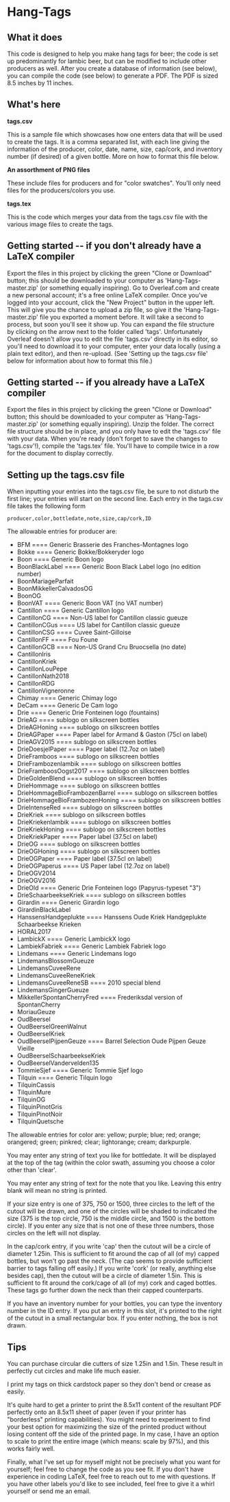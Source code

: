 # Hang-Tags

What it does
------------

This code is designed to help you make hang tags for beer; the code is set up predominantly for lambic beer, but can be modified to include other producers as well.  After you create a database of information (see below), you can compile the code (see below) to generate a PDF.  The PDF is sized 8.5 inches by 11 inches.

What's here
------------


**tags.csv**

This is a sample file which showcases how one enters data that will be used to create the tags.  It is a comma separated list, with each line giving the information of the producer, color, date, name, size, cap/cork, and inventory number (if desired) of a given bottle.  More on how to format this file below.

**An assorthment of PNG files**

These include files for producers and for "color swatches".  You'll only need files for the producers/colors you use. 
	
**tags.tex**

This is the code which merges your data from the tags.csv file with the various image files to create the tags. 
 
Getting started -- if you don't already have a LaTeX compiler
---------------------------------------------------------------

Export the files in this project by clicking the green "Clone or Download" button; this should be downloaded to your computer as 'Hang-Tags-master.zip' (or something equally inspiring).  Go to Overleaf.com and create a new personal account; it's a free online LaTeX compiler.  Once you've logged into your account, click the "New Project" button in the upper left.  This will give you the chance to upload a zip file, so give it the 'Hang-Tags-master.zip' file you exported a moment before. It will take a second to process, but soon you'll see it show up.  You can expand the file structure by clicking on the arrow next to the folder called 'tags'.  Unfortunately Overleaf doesn't allow you to edit the file 'tags.csv' directly in its editor, so you'll need to download it to your computer, enter your data locally (using a plain text editor), and then re-upload.  (See 'Setting up the tags.csv file' below for information about how to format this file.)

Getting started -- if you already have a LaTeX compiler
-------------------------------------------------------

Export the files in this project by clicking the green "Clone or Download" button; this should be downloaded to your computer as 'Hang-Tags-master.zip' (or something equally inspiring).  Unzip the folder.  The correct file structure should be in place, and you only have to edit the 'tags.csv' file with your data.  When you're ready (don't forget to save the changes to 'tags.csv'!), compile the 'tags.tex' file. You'll have to compile twice in a row for the document to display correctly.

Setting up the tags.csv file
----------------------------

When inputting your entries into the tags.csv file, be sure to not disturb the first line; your entries will start on the second line. Each entry in the tags.csv file takes the following form

    producer,color,bottledate,note,size,cap/cork,ID
    
The allowable entries for producer are: 
*	BFM					====		Generic Brasserie des Franches-Montagnes logo
*	Bokke					====		Generic Bokke/Bokkeryder logo
*	Boon					====    	Generic Boon logo
* 	BoonBlackLabel				====		Generic Boon Black Label logo (no edition number)
*	BoonMariageParfait
*	BoonMikkellerCalvadosOG		
*	BoonOG						
*	BoonVAT					====		Generic Boon VAT (no VAT number)
*	Cantillon				====		Generic Cantillon logo
*	CantillonCG				====		Non-US label for Cantillon classic gueuze
*	CantillonCGus				====		US label for Cantillon classic gueuze
*	CantillonCSG				====		Cuvee Saint-Gilloise
*	CantillonFF				====		Fou Foune
*	CantillonGCB				====		Non-US Grand Cru Bruocsella (no date)
*	CantillonIris				
*	CantillonKriek
*	CantillonLouPepe
*	CantillonNath2018
*	CantillonRDG
*	CantillonVigneronne
*	Chimay					====		Generic Chimay logo
*	DeCam					====		Generic De Cam logo
*	Drie					====		Generic Drie Fonteinen logo (fountains)
*	DrieAG					====		sublogo on silkscreen bottles
*	DrieAGHoning				====		sublogo on silkscreen bottles
*	DrieAGPaper				====		Paper label for Armand & Gaston (75cl on label)
*	DrieAGV2015				====		sublogo on silkscreen bottles
*	DrieDoesjelPaper			====		Paper label (12.7oz on label)
*	DrieFramboos				====		sublogo on silkscreen bottles
*	DrieFrambozenlambik			====		sublogo on silkscreen bottles
*	DrieFramboosOogst2017			====		sublogo on silkscreen bottles
*	DrieGoldenBlend				====		sublogo on silkscreen bottles
*	DrieHommage				====		sublogo on silkscreen bottles
*	DrieHommageBioFrambozenBarrel		====		sublogo on silkscreen bottles
*	DrieHommageBioFrambozenHoning		====		sublogo on silkscreen bottles
*	DrieIntenseRed				====		sublogo on silkscreen bottles
*	DrieKriek				====		sublogo on silkscreen bottles
*	DrieKriekenlambik			====		sublogo on silkscreen bottles
*	DrieKriekHoning				====		sublogo on silkscreen bottles
*	DrieKriekPaper				====		Paper label (37.5cl on label)
*	DrieOG					====		sublogo on silkscreen bottles
*	DrieOGHoning				====		sublogo on silkscreen bottles
*	DrieOGPaper				====		Paper label (37.5cl on label)
*	DrieOGPaperus				====		US Paper label (12.7oz on label)
*	DrieOGV2014						
*	DrieOGV2016
*	DrieOld					====		Generic Drie Fonteinen logo (Papyrus-typeset "3")
*	DrieSchaarbeekseKriek			====		sublogo on silkscreen bottles
*	Girardin				====		Generic Girardin logo
*	GirardinBlackLabel				
*	HanssensHandgeplukte			====		Hanssens Oude Kriek Handgeplukte Schaarbeekse Krieken
*	HORAL2017
*	LambickX				====		Generic LambickX logo
*	LambiekFabriek				====		Generic Lambiek Fabriek logo
*	Lindemans				====		Generic Lindemans logo
*	LindemansBlossomGueuze
*	LindemansCuveeRene
*	LindemansCuveeReneKriek
*	LindemansCuveeReneSB			====		2010 special blend
*	LindemansGingerGueuze
*	MikkellerSpontanCherryFred		====		Frederiksdal version of SpontanCherry
*	MoriauGeuze
*	OudBeersel
*	OudBeerselGreenWalnut
*	OudBeerselKriek
*	OudBeerselPijpenGeuze			====		Barrel Selection Oude Pijpen Geuze Vieille
*	OudBeerselSchaarbeekseKriek
*	OudBeerselVandervelden135
*	TommieSjef				====		Generic Tommie Sjef logo
*	Tilquin					====		Generic Tilquin logo
*	TilquinCassis
*	TilquinMure
*	TilquinOG
*	TilquinPinotGris
*	TilquinPinotNoir
*	TilquinQuetsche

The allowable entries for color are:
		yellow;
		purple;
		blue;
		red;
		orange;
		orangered;
		green;
		pinkred;
		clear;
		lightorange;
		cream;
		darkpurple.
		
You may enter any string of text you like for bottledate.  It will be displayed at the top of the tag (within the color swath, assuming you choose a color other than 'clear'.

You may enter any string of text for the note that you like.  Leaving this entry blank will mean no string is printed.

If your size entry is one of 375, 750 or 1500, three circles to the left of the cutout will be drawn, and one of the circles will be shaded to indicated the size (375 is the top circle, 750 is the middle circle, and 1500 is the bottom circle).  If you enter any size that is not one of these three numbers, those circles on the left will not display.

In the cap/cork entry, if you write 'cap' then the cutout will be a circle of diameter 1.25in.  This is sufficient to fit around the cap of all (of my) capped bottles, but won't go past the neck.  (The cap seems to provide sufficient barrier to tags falling off easily.)  If you write 'cork' (or really, anything else besides cap), then the cutout will be a circle of diameter 1.5in.  This is sufficient to fit around the cork/cage of all (of my) cork and caged bottles.  These tags go further down the neck than their capped counterparts.

If you have an inventory number for your bottles, you can type the inventory number in the ID entry.  If you put an entry in this slot, it's printed to the right of the cutout in a small rectangular box.  If you enter nothing, the box is not drawn.


Tips
----

You can purchase circular die cutters of size 1.25in and 1.5in.  These result in perfectly cut circles and make life much easier.

I print my tags on thick cardstock paper so they don't bend or crease as easily.

It's quite hard to get a printer to print the 8.5x11 content of the resultant PDF perfectly onto an 8.5x11 sheet of paper (even if your printer has "borderless" printing capabilities).  You might need to experiment to find your best option for maximizing the size of the printed product without losing content off the side of the printed page. In my case, I have an option to scale to print the entire image (which means: scale by 97%), and this works fairly well.

Finally, what I've set up for myself might not be precisely what you want for yourself; feel free to change the code as you see fit.  If you don't have experience in coding LaTeX, feel free to reach out to me with questions.  If you have other labels you'd like to see included, feel free to give it a whirl yourself or send me an email.
